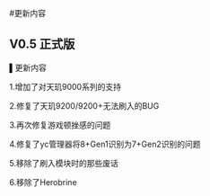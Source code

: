 #更新内容
## V0.5 正式版
▌更新内容

1.增加了对天玑9000系列的支持

2.修复了天玑9200/9200+无法刷入的BUG

3.再次修复游戏顿挫感的问题

4.修复了yc管理器将8+Gen1识别为7+Gen2识别的问题

5.移除了刷入模块时的那些废话

6.移除了Herobrine


